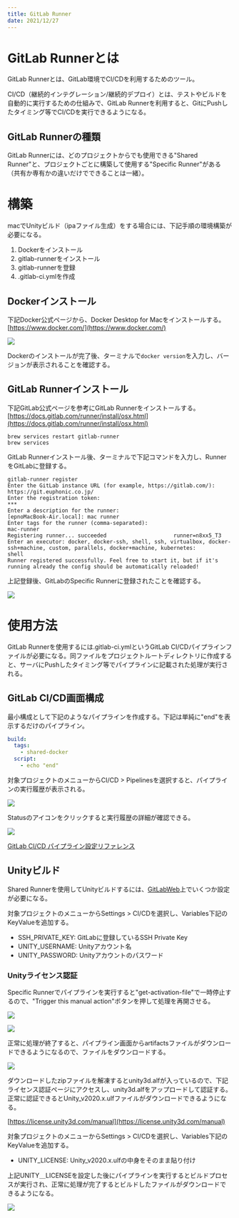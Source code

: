```yaml
---
title: GitLab Runner
date: 2021/12/27
---
```


# GitLab Runnerとは
GitLab Runnerとは、GitLab環境でCI/CDを利用するためのツール。

CI/CD（継続的インテグレーション/継続的デプロイ）とは、テストやビルドを自動的に実行するための仕組みで、GitLab Runnerを利用すると、GitにPushしたタイミング等でCI/CDを実行できるようになる。

## GitLab Runnerの種類

GitLab Runnerには、どのプロジェクトからでも使用できる"Shared Runner"と、プロジェクトごとに構築して使用する"Specific Runner"がある（共有か専有かの違いだけでできることは一緒）。

# 構築
macでUnityビルド（ipaファイル生成）をする場合には、下記手順の環境構築が必要になる。

1. Dockerをインストール
2. gitlab-runnerをインストール
3. gitlab-runnerを登録
4. .gitlab-ci.ymlを作成

## Dockerインストール
下記Docker公式ページから、Docker Desktop for Macをインストールする。  
[https://www.docker.com/](https://www.docker.com/)

![](assets/img/mac-docker.png)

Dockerのインストールが完了後、ターミナルで`docker version`を入力し、バージョンが表示されることを確認する。

## GitLab Runnerインストール
下記GitLab公式ページを参考にGitLab Runnerをインストールする。  
[https://docs.gitlab.com/runner/install/osx.html](https://docs.gitlab.com/runner/install/osx.html)

```
brew services restart gitlab-runner
brew services
```

GitLab Runnerインストール後、ターミナルで下記コマンドを入力し、RunnerをGitLabに登録する。
```
gitlab-runner register
Enter the GitLab instance URL (for example, https://gitlab.com/):
https://git.euphonic.co.jp/
Enter the registration token:
***
Enter a description for the runner:
[epnoMacBook-Air.local]: mac runner
Enter tags for the runner (comma-separated):
mac-runner
Registering runner... succeeded                     runner=n8xx5_T3
Enter an executor: docker, docker-ssh, shell, ssh, virtualbox, docker-ssh+machine, custom, parallels, docker+machine, kubernetes:
shell
Runner registered successfully. Feel free to start it, but if it's running already the config should be automatically reloaded!
```

上記登録後、GitLabのSpecific Runnerに登録されたことを確認する。

![](assets/img/mac-runner.png)

# 使用方法
GitLab Runnerを使用するには.gitlab-ci.ymlというGitLab CI/CDパイプラインファイルが必要になる。同ファイルをプロジェクトルートディレクトリに作成すると、サーバにPushしたタイミング等でパイプラインに記載された処理が実行される。

## GitLab CI/CD画面構成
最小構成として下記のようなパイプラインを作成する。下記は単純に"end"を表示するだけのパイプライン。

```.gitlab-ci.yml
build:
  tags:
    - shared-docker
  script:
    - echo "end"
```

対象プロジェクトのメニューからCI/CD > Pipelinesを選択すると、パイプラインの実行履歴が表示される。

![](assets/img/pipelines.png)

Statusのアイコンをクリックすると実行履歴の詳細が確認できる。

![](assets/img/jobs.png)

[GitLab CI/CD パイプライン設定リファレンス](https://gitlab-docs.creationline.com/ee/ci/yaml/)

## Unityビルド
Shared Runnerを使用してUnityビルドするには、[GitLabWeb](https://emp.euphonic.co.jp/gitlab/)上でいくつか設定が必要になる。

対象プロジェクトのメニューからSettings > CI/CDを選択し、Variables下記のKeyValueを追加する。

* SSH_PRIVATE_KEY: GitLabに登録しているSSH Private Key
* UNITY_USERNAME: Unityアカウント名
* UNITY_PASSWORD: Unityアカウントのパスワード

### Unityライセンス認証
Specific Runnerでパイプラインを実行すると"get-activation-file"で一時停止するので、"Trigger this manual action"ボタンを押して処理を再開させる。

![](assets/img/unity1.png)

![](assets/img/unity2.png)

正常に処理が終了すると、パイプライン画面からartifactsファイルがダウンロードできるようになるので、ファイルをダウンロードする。

![](assets/img/unity3.png)

ダウンロードしたzipファイルを解凍するとunity3d.alfが入っているので、下記ライセンス認証ページにアクセスし、unity3d.alfをアップロードして認証する。正常に認証できるとUnity_v2020.x.ulfファイルがダウンロードできるようになる。

[https://license.unity3d.com/manual](https://license.unity3d.com/manual)

対象プロジェクトのメニューからSettings > CI/CDを選択し、Variables下記のKeyValueを追加する。

* UNITY_LICENSE: Unity_v2020.x.ulfの中身をそのまま貼り付け

上記UNITY＿LICENSEを設定した後にパイプラインを実行するとビルドプロセスが実行され、正常に処理が完了するとビルドしたファイルがダウンロードできるようになる。

![](assets/img/unity4.png)
